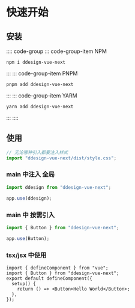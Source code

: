 # 快速开始

## 安装

:::: code-group
::: code-group-item NPM

```shell
npm i ddesign-vue-next
```

:::
::: code-group-item PNPM

```shell
pnpm add ddesign-vue-next
```

:::
::: code-group-item YARM

```shell
yarn add ddesign-vue-next
```

:::
::::

## 使用

```javascript
// 无论哪种引入都要注入样式
import "ddesign-vue-next/dist/style.css";
```

### main 中注入 全局

```javascript
import ddesign from "ddesign-vue-next";

app.use(ddesign);
```

### main 中 按需引入

```javascript
import { Button } from "ddesign-vue-next";

app.use(Button);
```

### tsx/jsx 中使用

```tsx
import { defineComponent } from "vue";
import { Button } from "ddesign-vue-next";
export default defineComponent({
  setup() {
    return () => <Button>Hello World</Button>;
  },
});
```
